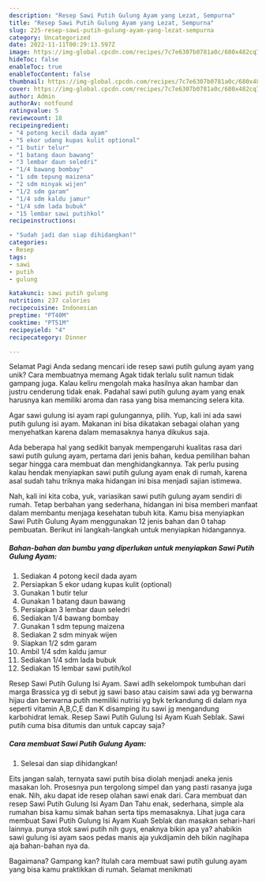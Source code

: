 ```yaml
---
description: "Resep Sawi Putih Gulung Ayam yang Lezat, Sempurna"
title: "Resep Sawi Putih Gulung Ayam yang Lezat, Sempurna"
slug: 225-resep-sawi-putih-gulung-ayam-yang-lezat-sempurna
category: Uncategorized
date: 2022-11-11T00:29:13.597Z
image: https://img-global.cpcdn.com/recipes/7c7e6307b0781a0c/680x482cq70/sawi-putih-gulung-ayam-foto-resep-utama.jpg
hideToc: false
enableToc: true
enableTocContent: false
thumbnail: https://img-global.cpcdn.com/recipes/7c7e6307b0781a0c/680x482cq70/sawi-putih-gulung-ayam-foto-resep-utama.jpg
cover: https://img-global.cpcdn.com/recipes/7c7e6307b0781a0c/680x482cq70/sawi-putih-gulung-ayam-foto-resep-utama.jpg
author: Admin
authorAv: notfound
ratingvalue: 5
reviewcount: 18
recipeingredient:
- "4 potong kecil dada ayam"
- "5 ekor udang kupas kulit optional"
- "1 butir telur"
- "1 batang daun bawang"
- "3 lembar daun seledri"
- "1/4 bawang bombay"
- "1 sdm tepung maizena"
- "2 sdm minyak wijen"
- "1/2 sdm garam"
- "1/4 sdm kaldu jamur"
- "1/4 sdm lada bubuk"
- "15 lembar sawi putihkol"
recipeinstructions:

- "Sudah jadi dan siap dihidangkan!"
categories:
- Resep
tags:
- sawi
- putih
- gulung

katakunci: sawi putih gulung 
nutrition: 237 calories
recipecuisine: Indonesian
preptime: "PT40M"
cooktime: "PT51M"
recipeyield: "4"
recipecategory: Dinner

---
```



Selamat Pagi Anda sedang mencari ide resep sawi putih gulung ayam yang unik? Cara membuatnya memang Agak tidak terlalu sulit namun tidak gampang juga. Kalau keliru mengolah maka hasilnya akan hambar dan justru cenderung tidak enak. Padahal sawi putih gulung ayam yang enak harusnya kan memiliki aroma dan rasa yang bisa memancing selera kita.


Agar sawi gulung isi ayam rapi gulungannya, pilih. Yup, kali ini ada sawi putih gulung isi ayam. Makanan ini bisa dikatakan sebagai olahan yang menyehatkan karena dalam memasaknya hanya dikukus saja.

Ada beberapa hal yang sedikit banyak mempengaruhi kualitas rasa dari sawi putih gulung ayam, pertama dari jenis bahan, kedua pemilihan bahan segar hingga cara membuat dan menghidangkannya. Tak perlu pusing kalau hendak menyiapkan sawi putih gulung ayam enak di rumah, karena asal sudah tahu triknya maka hidangan ini bisa menjadi sajian istimewa.


Nah, kali ini kita coba, yuk, variasikan sawi putih gulung ayam sendiri di rumah. Tetap berbahan yang sederhana, hidangan ini bisa memberi manfaat dalam membantu menjaga kesehatan tubuh kita. Kamu bisa menyiapkan Sawi Putih Gulung Ayam menggunakan 12 jenis bahan dan 0 tahap pembuatan. Berikut ini langkah-langkah untuk menyiapkan hidangannya.

<!--inarticleads1-->

##### Bahan-bahan dan bumbu yang diperlukan untuk menyiapkan Sawi Putih Gulung Ayam:

1. Sediakan 4 potong kecil dada ayam
1. Persiapkan 5 ekor udang kupas kulit (optional)
1. Gunakan 1 butir telur
1. Gunakan 1 batang daun bawang
1. Persiapkan 3 lembar daun seledri
1. Sediakan 1/4 bawang bombay
1. Gunakan 1 sdm tepung maizena
1. Sediakan 2 sdm minyak wijen
1. Siapkan 1/2 sdm garam
1. Ambil 1/4 sdm kaldu jamur
1. Sediakan 1/4 sdm lada bubuk
1. Sediakan 15 lembar sawi putih/kol


Resep Sawi Putih Gulung Isi Ayam. Sawi adlh sekelompok tumbuhan dari marga Brassica yg di sebut jg sawi baso atau caisim sawi ada yg berwarna hijau dan berwarna putih memiliki nutrisi yg byk terkandung di dalam nya seperti vitamin A,B,C,E dan K disamping itu sawi jg mengandung karbohidrat lemak. Resep Sawi Putih Gulung Isi Ayam Kuah Seblak. Sawi putih cuma bisa ditumis dan untuk capcay saja? 

<!--inarticleads2-->

##### Cara membuat Sawi Putih Gulung Ayam:


1. Selesai dan siap dihidangkan!

Eits jangan salah, ternyata sawi putih bisa diolah menjadi aneka jenis masakan loh. Prosesnya pun tergolong simpel dan yang pasti rasanya juga enak. Nih, aku dapat ide resep olahan sawi enak dari. Cara membuat dan resep Sawi Putih Gulung Isi Ayam Dan Tahu enak, sederhana, simple ala rumahan bisa kamu simak bahan serta tips memasaknya. Lihat juga cara membuat Sawi Putih Gulung Isi Ayam Kuah Seblak dan masakan sehari-hari lainnya. punya stok sawi putih nih guys, enaknya bikin apa ya? ahabikin sawi gulung isi ayam saos pedas manis aja yukdijamin deh bikin nagihapa aja bahan-bahan nya da. 

Bagaimana? Gampang kan? Itulah cara membuat sawi putih gulung ayam yang bisa kamu praktikkan di rumah. Selamat menikmati
